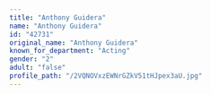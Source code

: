 ```yaml
---
title: "Anthony Guidera"
name: "Anthony Guidera"
id: "42731"
original_name: "Anthony Guidera"
known_for_department: "Acting"
gender: "2"
adult: "false"
profile_path: "/2VQNOVxzEWNrGZkV51tHJpex3aU.jpg"
---
```

